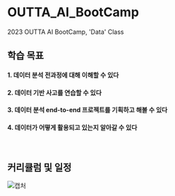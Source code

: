 # OUTTA_AI_BootCamp
2023 OUTTA AI BootCamp, 'Data' Class
<br>

## 학습 목표
#### 1. 데이터 분석 전과정에 대해 이해할 수 있다
#### 2. 데이터 기반 사고를 연습할 수 있다
#### 3. 데이터 분석 end-to-end 프로젝트를 기획하고 해볼 수 있다
#### 4. 데이터가 어떻게 활용되고 있는지 알아갈 수 있다
<br>

## 커리큘럼 및 일정
![캡처](https://github.com/namkidong98/OUTTA_AI_BootCamp/assets/113520117/6b078bfd-ccdb-4fff-86da-88cdaa1011e8)

